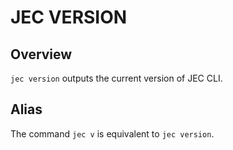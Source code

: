 # JEC VERSION

## Overview

`jec version` outputs the current version of JEC CLI.

## Alias

The command `jec v` is equivalent to `jec version`.